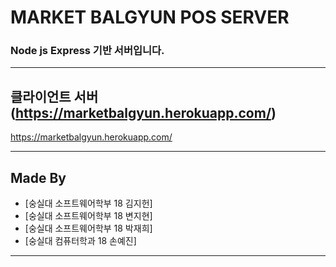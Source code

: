 # MARKET BALGYUN POS SERVER
### Node js Express 기반 서버입니다.

---
## 클라이언트 서버(https://marketbalgyun.herokuapp.com/)
https://marketbalgyun.herokuapp.com/

---

## Made By
- [숭실대 소프트웨어학부 18 김지헌]
- [숭실대 소프트웨어학부 18 변지현]
- [숭실대 소프트웨어학부 18 박재희]
- [숭실대 컴퓨터학과 18 손예진]

---
